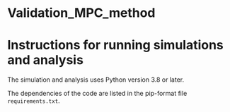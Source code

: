 # Validation_MPC_method

# Instructions for running simulations and analysis

The simulation and analysis uses Python version 3.8 or later.

The dependencies of the code are listed in the pip-format file `requirements.txt`.
